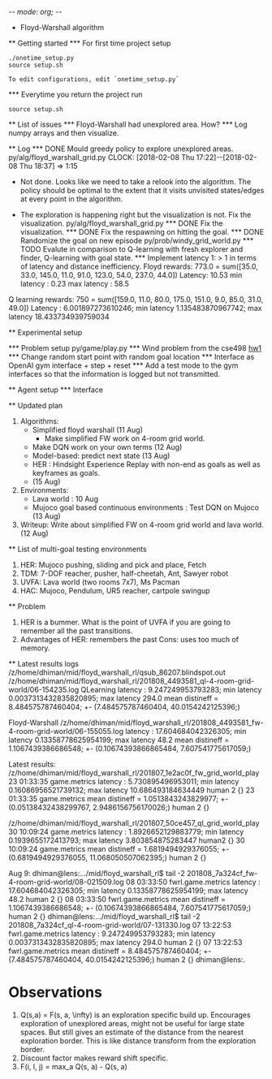 -*- mode: org; -*-
* Floyd-Warshall algorithm

** Getting started
*** For first time project setup

    ./onetime_setup.py
    source setup.sh

    To edit configurations, edit `onetime_setup.py`

*** Everytime you return the project run

    source setup.sh

** List of issues
*** Floyd-Warshall had unexplored area. How?
*** Log numpy arrays and then visualize.

** Log
*** DONE Mould greedy policy to explore unexplored areas.
  py/alg/floyd_warshall_grid.py
  CLOCK: [2018-02-08 Thu 17:22]--[2018-02-08 Thu 18:37] =>  1:15
  * Not done. Looks like we need to take a relook into the algorithm.
  The policy should be optimal to the extent that it visits unvisited
  states/edges at every point in the algorithm.

  * The exploration is happening right but the visualization is not.
    Fix the visualization.
    py/alg/floyd_warshall_grid.py
*** DONE Fix the visualization.
*** DONE Fix the respawning on hitting the goal.
*** DONE Randomize the goal on new episode
  py/prob/windy_grid_world.py
*** TODO Evalute in comparison to Q-learning with fresh explorer and finder, Q-learning with goal state.
*** Implement latency 1: > 1
  in terms of latency and distance inefficiency.
  Floyd rewards: 773.0 = sum([35.0, 33.0, 145.0, 11.0, 91.0, 123.0, 54.0, 237.0, 44.0])
  Latency: 10.53
  min latency : 0.23
  max latency : 58.5

  Q learning rewards: 750 = sum([159.0, 11.0, 80.0, 175.0, 151.0, 9.0, 85.0, 31.0, 49.0])
  Latency : 6.001897273610246;
  min latency 1.135483870967742;
  max latency 18.433734939759034





** Experimental setup

*** Problem setup
  py/game/play.py
*** Wind problem from the cse498
[hw1](./hw1.jpg)
*** Change random start point with random goal location
*** Interface as OpenAI gym interface
    + step
    + reset
*** Add a test mode to the gym interfaces so that the information is logged but not transmitted.

** Agent setup
*** Interface


** Updated plan
   1. Algorithms:
      - Simplified floyd warshall (11 Aug)
        + Make simplified FW work on 4-room grid world.
      - Make DQN work on your own terms (12 Aug)
      - Model-based: predict next state (13 Aug)
      - HER : Hindsight Experience Replay with non-end as goals as well as keyframes as goals.
      - (15 Aug)
   2. Environments:
      - Lava world : 10 Aug
      - Mujoco goal based continuous environments : Test DQN on Mujoco (13 Aug)
   3. Writeup:
      Write about simplified FW on 4-room grid world and lava world. (12 Aug)
 
** List of multi-goal testing environments
   1. HER: Mujoco pushing, sliding and pick and place, Fetch
   2. TDM: 7-DOF reacher, pusher, half-cheetah, Ant, Sawyer robot
   3. UVFA: Lava world (two rooms 7x7), Ms Pacman
   4. HAC: Mujoco, Pendulum, UR5 reacher, cartpole swingup
 
** Problem
   1. HER is a bummer. What is the point of UVFA if you are going to remember all
      the past transitions.
   2. Advantages of HER: remembers the past
      Cons: uses too much of memory.


** Latest results logs
/z/home/dhiman/mid/floyd_warshall_rl/qsub_86207.blindspot.out
/z/home/dhiman/mid/floyd_warshall_rl/201808_4493581_ql-4-room-grid-world/06-154235.log
QLearning
latency : 9.247249953793283; min latency 0.0037313432835820895; max latency 294.0
mean distineff = 8.484575787460404; +- (7.484575787460404, 40.0154242125396;)

Floyd-Warshall
/z/home/dhiman/mid/floyd_warshall_rl/201808_4493581_fw-4-room-grid-world/06-155055.log
latency : 17.604684042326305; min latency 0.13358778625954199; max latency 48.2
mean distineff = 1.1067439386686548; +- (0.10674393866865484, 7.607541775617059;)

Latest results:
/z/home/dhiman/mid/floyd_warshall_rl/201807_1e2ac0f_fw_grid_world_play
23 01:33:35 game.metrics    latency : 5.730895496953011; min latency 0.16086956521739132; max latency 10.686493184634449     human    2       {}
23 01:33:35 game.metrics    mean distineff = 1.0513843243829977; +- (0.05138432438299767, 2.9486156756170026;)  human   2    {}

/z/home/dhiman/mid/floyd_warshall_rl/201807_50ce457_ql_grid_world_play
30 10:09:24 game.metrics    latency : 1.8926652129883779; min latency 0.1939655172413793; max latency 3.803854875283447 human2
        {}
30 10:09:24 game.metrics    mean distineff = 1.6819494929376055; +- (0.6819494929376055, 11.068050507062395;)   human   2    {}

Aug 9:
dhiman@lens:.../mid/floyd_warshall_rl$ tail -2 201808_7a324cf_fw-4-room-grid-world/08-021509.log 
08 03:33:50 fwrl.game.metrics latency : 17.604684042326305; min latency 0.13358778625954199; max latency 48.2   human   2    {}
08 03:33:50 fwrl.game.metrics mean distineff = 1.1067439386686548; +- (0.10674393866865484, 7.607541775617059;) human   2    {}
dhiman@lens:.../mid/floyd_warshall_rl$ tail -2 201808_7a324cf_ql-4-room-grid-world/07-131330.log 
07 13:22:53 fwrl.game.metrics latency : 9.247249953793283; min latency 0.0037313432835820895; max latency 294.0 human   2    {}
07 13:22:53 fwrl.game.metrics mean distineff = 8.484575787460404; +- (7.484575787460404, 40.0154242125396;)     human   2    {}
dhiman@lens:.

# Observations
1. Q(s,a) = F(s, a, \infty) is an exploration specific build up. Encourages
   exploration of unexplored areas, might not be useful for large state spaces.
   But still gives an estimate of the distance from the nearest exploration
   border.
   This is like distance transform from the exploration border.
2. Discount factor makes reward shift specific.
3. F(i, l, j) = max_a Q(s, a) - Q(s, a)
